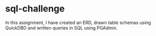 # sql-challenge
In this assignment, I have created an ERD, drawn table schemas using  QuickDBD and written queries in SQL using PGAdmin.  